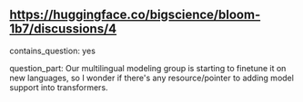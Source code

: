 ## https://huggingface.co/bigscience/bloom-1b7/discussions/4

contains_question: yes

question_part:
Our multilingual modeling group is starting to finetune it on new languages, so I wonder if there's any resource/pointer to adding model support into transformers.